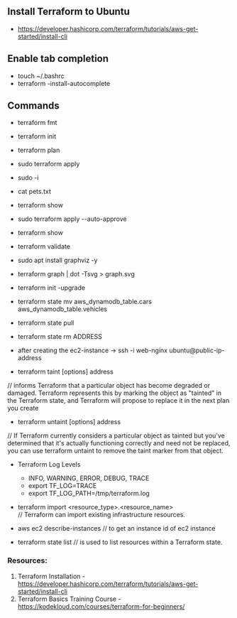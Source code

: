 ## Install Terraform to Ubuntu

- https://developer.hashicorp.com/terraform/tutorials/aws-get-started/install-cli 

## Enable tab completion

- touch ~/.bashrc
- terraform -install-autocomplete

## Commands
- terraform fmt
- terraform init
- terraform plan
- sudo terraform apply
- sudo -i
- cat pets.txt
- terraform show
- sudo terraform apply --auto-approve


- terraform show
- terraform validate
- sudo apt install graphviz -y
- terraform graph | dot -Tsvg > graph.svg

- terraform init -upgrade

- terraform state mv aws_dynamodb_table.cars aws_dynamodb_table.vehicles
- terraform state pull
- terraform state rm ADDRESS

- after creating the ec2-instance -> ssh -i web-nginx ubuntu@public-ip-address

- terraform taint [options] address

//  informs Terraform that a particular object has become degraded or damaged. Terraform represents this by marking the object as "tainted" in the Terraform state, and Terraform will propose to replace it in the next plan you create

- terraform untaint [options] address

// If Terraform currently considers a particular object as tainted but you've determined that it's actually functioning correctly and need not be replaced, you can use terraform untaint to remove the taint marker from that object.

- Terraform Log Levels
   - INFO, WARNING, ERROR, DEBUG, TRACE
   - export TF_LOG=TRACE
   - export TF_LOG_PATH=/tmp/terraform.log



- terraform import <resource_type>.<resource_name> <attribute>  
// Terraform can import existing infrastructure resources.

- aws ec2 describe-instances // to get an instance id of ec2 instance

- terraform state list // is used to list resources within a Terraform state.

### Resources:

1. Terraform Installation - https://developer.hashicorp.com/terraform/tutorials/aws-get-started/install-cli 
2. Terraform Basics Training Course - https://kodekloud.com/courses/terraform-for-beginners/